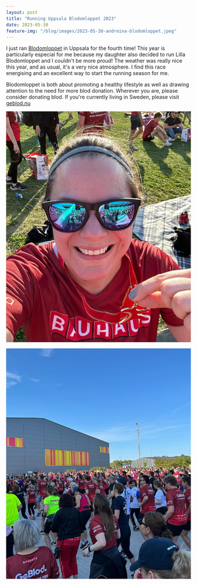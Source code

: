 ```yaml
---
layout: post
title: "Running Uppsala Blodomloppet 2023"
date: 2023-05-30
feature-img: "/blog/images/2023-05-30-andreina-blodomloppet.jpeg"
---
```


I just ran [Blodomloppet](https://blodomloppet.se/) in Uppsala for the fourth time! This year is particularly especial for me because my daughter also decided to run Lilla Blodomloppet and I couldn't be more proud! The weather was really nice this year, and as usual, it's a very nice atmosphere. I find this race energising and an excellent way to start the running season for me.

Blodomloppet is both about promoting a healthy lifestyle as well as drawing attention to the need for more blod donation. Wherever you are, please consider donating blod. If you're currently living in Sweden, please visit [geblod.nu](https://geblod.nu)

<p align="center">
<img src="/blog/images/2023-05-30-andreina-blodomloppet.jpeg" width="600">
</p>

<p align="center">
<img src="/blog/images/2023-05-30-blodomloppet.jpeg" width="600">
</p>


